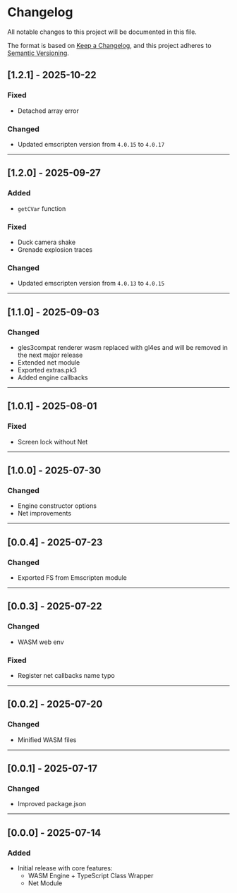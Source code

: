 # Changelog

All notable changes to this project will be documented in this file.

The format is based on [Keep a Changelog](https://keepachangelog.com/en/1.0.0/),
and this project adheres to [Semantic Versioning](https://semver.org/spec/v2.0.0.html).

## [1.2.1] - 2025-10-22
### Fixed
- Detached array error

### Changed
- Updated emscripten version from `4.0.15` to `4.0.17`

---

## [1.2.0] - 2025-09-27
### Added
- `getCVar` function

### Fixed
- Duck camera shake
- Grenade explosion traces

### Changed
- Updated emscripten version from `4.0.13` to `4.0.15`

---

## [1.1.0] - 2025-09-03
### Changed
- gles3compat renderer wasm replaced with gl4es and will be removed in the next major release
- Extended net module
- Exported extras.pk3
- Added engine callbacks

---

## [1.0.1] - 2025-08-01
### Fixed
- Screen lock without Net

---

## [1.0.0] - 2025-07-30
### Changed
- Engine constructor options
- Net improvements

---

## [0.0.4] - 2025-07-23
### Changed
- Exported FS from Emscripten module

---

## [0.0.3] - 2025-07-22
### Changed
- WASM web env

### Fixed
- Register net callbacks name typo

---

## [0.0.2] - 2025-07-20
### Changed
- Minified WASM files

---

## [0.0.1] - 2025-07-17
### Changed
- Improved package.json

---

## [0.0.0] - 2025-07-14
### Added
- Initial release with core features:
    - WASM Engine + TypeScript Class Wrapper
    - Net Module

